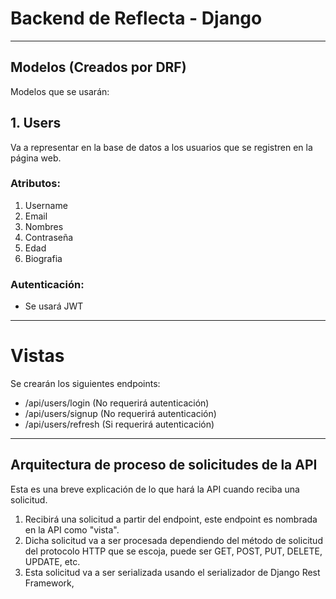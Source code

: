 # Backend de Reflecta - Django

---

## Modelos (Creados por DRF)

Modelos que se usarán:

## 1. Users

Va a representar en la base de datos a los usuarios que se registren en la página web.

### Atributos:
1. Username
2. Email
3. Nombres
4. Contraseña
5. Edad
6. Biografia

### Autenticación:
- Se usará JWT

---

# Vistas

Se crearán los siguientes endpoints:

- /api/users/login (No requerirá autenticación)
- /api/users/signup (No requerirá autenticación)
- /api/users/refresh (Si requerirá autenticación)

---

## Arquitectura de proceso de solicitudes de la API

Esta es una breve explicación de lo que hará la API cuando reciba una solicitud.

1. Recibirá una solicitud a partir del endpoint, este endpoint es nombrada en la API como "vista".
2. Dicha solicitud va a ser procesada dependiendo del método de solicitud del protocolo HTTP que se escoja, puede ser GET, POST, PUT, DELETE, UPDATE, etc.
3. Esta solicitud va a ser serializada usando el serializador de Django Rest Framework, 